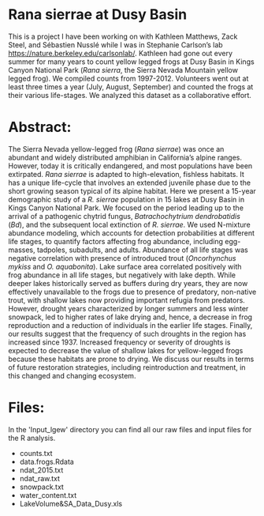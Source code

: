 # Rana sierrae at Dusy Basin

This is a project I have been working on with Kathleen Matthews, Zack Steel, and Sébastien Nusslé while I was in Stephanie Carlson’s lab https://nature.berkeley.edu/carlsonlab/.  Kathleen had gone out every summer for many years to count yellow legged frogs at Dusy Basin in Kings Canyon National Park (*Rana sierra*, the Sierra Nevada Mountain yellow legged frog). We compiled counts from 1997-2012. Volunteers went out at least three times a year (July, August, September) and counted the frogs at their various life-stages. We analyzed this dataset as a collaborative effort. 


# Abstract:

The Sierra Nevada yellow-legged frog (*Rana sierrae*) was once an abundant and widely distributed amphibian in California’s alpine ranges. However, today it is critically endangered, and most populations have been extirpated. *Rana sierrae* is adapted to high-elevation, fishless habitats. It has a unique life-cycle that involves an extended juvenile phase due to the short growing season typical of its alpine habitat. Here we present a 15-year demographic study of a *R. sierrae* population in 15 lakes at Dusy Basin in Kings Canyon National Park. We focused on the period leading up to the arrival of a pathogenic chytrid fungus, *Batrachochytrium dendrobatidis* (*Bd*), and the subsequent local extinction of *R. sierrae*. We used N-mixture abundance modeling, which accounts for detection probabilities at different life stages, to quantify factors affecting frog abundance, including egg-masses, tadpoles, subadults, and adults. Abundance of all life stages was negative correlation with presence of introduced trout (*Oncorhynchus mykiss* and *O. aquabonita*). Lake surface area correlated positively with frog abundance in all life stages, but negatively with lake depth. While deeper lakes historically served as buffers during dry years, they are now effectively unavailable to the frogs due to presence of predatory, non-native trout, with shallow lakes now providing important refugia from predators. However, drought years characterized by longer summers and less winter snowpack, led to higher rates of lake drying and, hence, a decrease in frog reproduction and a reduction of individuals in the earlier life stages. Finally, our results suggest that the frequency of such droughts in the region has increased since 1937. Increased frequency or severity of droughts is expected to decrease the value of shallow lakes for yellow-legged frogs because these habitats are prone to drying. We discuss our results in terms of future restoration strategies, including reintroduction and treatment, in this changed and changing ecosystem.

# Files:

In the 'Input_lgew' directory you can find all our raw files and input files for the R analysis. 
- counts.txt
- data.frogs.Rdata
- ndat_2015.txt
- ndat_raw.txt
- snowpack.txt
- water_content.txt
- LakeVolume&SA_Data_Dusy.xls
